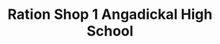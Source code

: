 ---
title: "Ration Shop 1 Angadickal High School"
url: /kodumon/ration-shop-1-angadickal-high-school/
shop: Lebensmittel
---